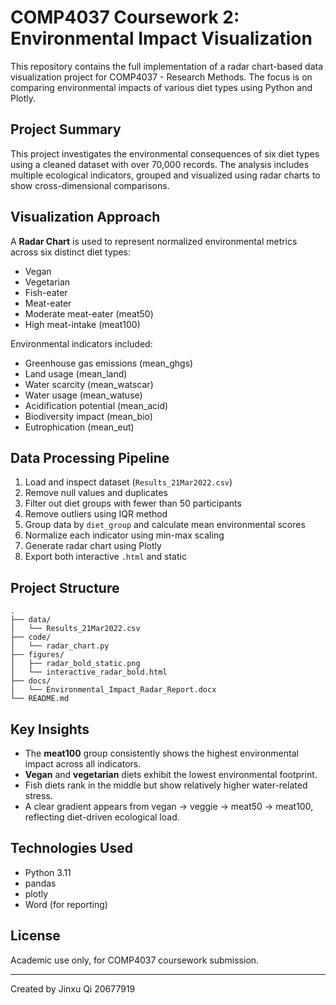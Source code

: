
# COMP4037 Coursework 2: Environmental Impact Visualization

This repository contains the full implementation of a radar chart-based data visualization project for COMP4037 - Research Methods. The focus is on comparing environmental impacts of various diet types using Python and Plotly.

## Project Summary

This project investigates the environmental consequences of six diet types using a cleaned dataset with over 70,000 records. The analysis includes multiple ecological indicators, grouped and visualized using radar charts to show cross-dimensional comparisons.

## Visualization Approach

A **Radar Chart** is used to represent normalized environmental metrics across six distinct diet types:

- Vegan
- Vegetarian
- Fish-eater
- Meat-eater
- Moderate meat-eater (meat50)
- High meat-intake (meat100)

Environmental indicators included:

- Greenhouse gas emissions (mean_ghgs)
- Land usage (mean_land)
- Water scarcity (mean_watscar)
- Water usage (mean_watuse)
- Acidification potential (mean_acid)
- Biodiversity impact (mean_bio)
- Eutrophication (mean_eut)

## Data Processing Pipeline

1. Load and inspect dataset (`Results_21Mar2022.csv`)
2. Remove null values and duplicates
3. Filter out diet groups with fewer than 50 participants
4. Remove outliers using IQR method
5. Group data by `diet_group` and calculate mean environmental scores
6. Normalize each indicator using min-max scaling
7. Generate radar chart using Plotly
8. Export both interactive `.html` and static

## Project Structure

```
.
├── data/
│   └── Results_21Mar2022.csv
├── code/
│   └── radar_chart.py
├── figures/
│   ├── radar_bold_static.png
│   └── interactive_radar_bold.html
├── docs/
│   └── Environmental_Impact_Radar_Report.docx
└── README.md
```

## Key Insights

- The **meat100** group consistently shows the highest environmental impact across all indicators.
- **Vegan** and **vegetarian** diets exhibit the lowest environmental footprint.
- Fish diets rank in the middle but show relatively higher water-related stress.
- A clear gradient appears from vegan → veggie → meat50 → meat100, reflecting diet-driven ecological load.

## Technologies Used

- Python 3.11
- pandas
- plotly
- Word (for reporting)

## License

Academic use only, for COMP4037 coursework submission.

---

Created by Jinxu Qi 20677919
